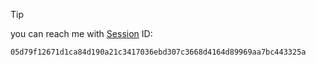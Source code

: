 > [!TIP]
> you can reach me with [Session](https://getsession.org/) ID:
> ```
> 05d79f12671d1ca84d190a21c3417036ebd307c3668d4164d89969aa7bc443325a
> ```

